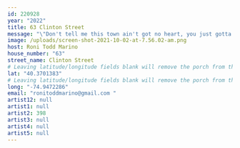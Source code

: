 ```yaml
---
id: 220928
year: "2022"
title: 63 Clinton Street
message: "\"Don't tell me this town ain't got no heart, you just gotta poke around\""
image: /uploads/screen-shot-2021-10-02-at-7.56.02-am.png
host: Roni Todd Marino
house_number: "63"
street_name: Clinton Street
# Leaving latitude/longitude fields blank will remove the porch from the Porchfest map.
lat: "40.3701383"
# Leaving latitude/longitude fields blank will remove the porch from the Porchfest map.
long: "-74.9472286"
email: "ronitoddmarino@gmail.com "
artist12: null
artist1: null
artist2: 398
artist3: null
artist4: null
artist5: null
---
```

